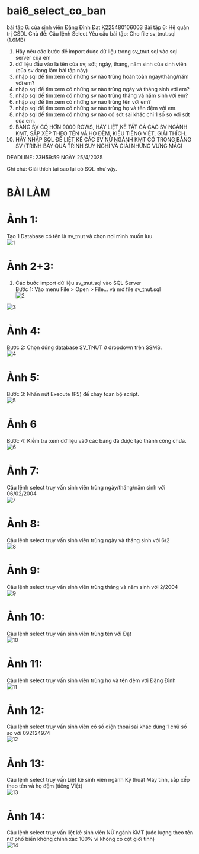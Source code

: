 # bai6_select_co_ban
bài tập 6: của sinh viên Đặng Đình Đạt K225480106003
Bài tập 6: Hệ quản trị CSDL
Chủ đề: Câu lệnh Select
Yêu cầu bài tập: 
Cho file sv_tnut.sql (1.6MB)
1. Hãy nêu các bước để import được dữ liệu trong sv_tnut.sql vào sql server của em
2. dữ liệu đầu vào là tên của sv; sđt; ngày, tháng, năm sinh của sinh viên (của sv đang làm bài tập này)
3. nhập sql để tìm xem có những sv nào trùng hoàn toàn ngày/tháng/năm với em?
4. nhập sql để tìm xem có những sv nào trùng ngày và tháng sinh với em?
5. nhập sql để tìm xem có những sv nào trùng tháng và năm sinh với em?
6. nhập sql để tìm xem có những sv nào trùng tên với em?
7. nhập sql để tìm xem có những sv nào trùng họ và tên đệm với em.
8. nhập sql để tìm xem có những sv nào có sđt sai khác chỉ 1 số so với sđt của em.
9. BẢNG SV CÓ HƠN 9000 ROWS, HÃY LIỆT KÊ TẤT CẢ CÁC SV NGÀNH KMT, SẮP XẾP THEO TÊN VÀ HỌ ĐỆM, KIỂU TIẾNG  VIỆT, GIẢI THÍCH.
10. HÃY NHẬP SQL ĐỂ LIỆT KÊ CÁC SV NỮ NGÀNH KMT CÓ TRONG BẢNG SV (TRÌNH BÀY QUÁ TRÌNH SUY NGHĨ VÀ GIẢI NHỮNG VỨNG MẮC)

DEADLINE: 23H59:59 NGÀY 25/4/2025  

Ghi chú: Giải thích tại sao lại có SQL như vậy.  
# BÀI LÀM  
# Ảnh 1:  
Tạo 1 Database có tên là sv_tnut và chọn nơi mình muốn lưu.  
![1](https://github.com/user-attachments/assets/dcc21ac0-14ea-44e7-892f-d5b068b8af1e)  

# Ảnh 2+3:  
1. Các bước import dữ liệu sv_tnut.sql vào SQL Server  
Bước 1: Vào menu File > Open > File… và mở file sv_tnut.sql  
![2](https://github.com/user-attachments/assets/423f4dbf-3514-4050-af4b-9055a8f7ef57)  

![3](https://github.com/user-attachments/assets/515b04d0-331e-4db6-a904-a934d1dc4344)  

# Ảnh 4:  
Bước 2: Chọn đúng database SV_TNUT ở dropdown trên SSMS.  
![4](https://github.com/user-attachments/assets/6f8e3982-6a14-4160-9c34-c2aff21b41c4)  

# Ảnh 5:  
Bước 3: Nhấn nút Execute (F5) để chạy toàn bộ script.  
![5](https://github.com/user-attachments/assets/2a621475-502a-4a97-9460-966202e6a0ca)  

# Ảnh 6  
Bước 4: Kiểm tra xem dữ liệu và0 các bảng đã được tạo thành công chưa.  
![6](https://github.com/user-attachments/assets/880b8152-d00c-4521-9012-50c6fe80fe99)  

# Ảnh 7:  
Câu lệnh select truy vấn sinh viên trùng ngày/tháng/năm sinh với 06/02/2004     
![7](https://github.com/user-attachments/assets/581d1d4d-15cf-4508-8c0e-58091e7d68cf)  

# Ảnh 8:  
Câu lệnh select truy vấn sinh viên trùng ngày và tháng sinh với 6/2  
![8](https://github.com/user-attachments/assets/6fe6448d-870d-4603-90b2-c60310d0df9c)  

# Ảnh 9:  
Câu lệnh select truy vấn sinh viên trùng tháng và năm sinh với 2/2004  
![9](https://github.com/user-attachments/assets/d4450fea-87a5-42cd-b3d8-cf47aabde7f4)  

# Ảnh 10:  
Câu lệnh select truy vấn sinh viên trùng tên với Đạt  
![10](https://github.com/user-attachments/assets/8475b519-5a96-4c1d-989a-ad9ca09d49d9)  

# Ảnh 11:  
Câu lệnh select truy vấn sinh viên trùng họ và tên đệm với Đặng Đình  
![11](https://github.com/user-attachments/assets/56d16543-f08e-423b-a6c3-6b085592651a)  

# Ảnh 12:  
Câu lệnh select truy vấn sinh viên có số điện thoại sai khác đúng 1 chữ số so với 092124974  
![12](https://github.com/user-attachments/assets/31ddbba0-566f-4c64-8822-a86c1eee0957)  

# Ảnh 13:  
Câu lệnh select truy vấn Liệt kê sinh viên ngành Kỹ thuật Máy tính, sắp xếp theo tên và họ đệm (tiếng Việt)  
![13](https://github.com/user-attachments/assets/04749986-aa88-4f29-a607-ae7843c50767)  

# Ảnh 14:  
Câu lệnh select truy vấn liệt kê sinh viên NỮ ngành KMT (ước lượng theo tên nữ phổ biến không chính xác 100% vì không có cột giới tính)  
![14](https://github.com/user-attachments/assets/4543dbec-bb4a-46dd-b8f0-c320e6d2ecd1)  
















